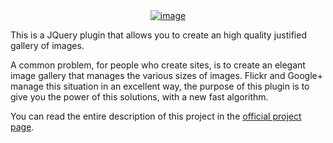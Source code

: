 <div align="center">
  <a href="http://miromannino.com/projects/justified-gallery/" target="_blank">
    <img alt="image" src="https://raw.github.com/miromannino/Justified-Gallery/gh-imgs/jgcover.png" />
  </a>
</div>

This is a JQuery plugin that allows you to create an high quality justified gallery of images.

A common problem, for people who create sites, is to create an elegant image gallery that manages
the various sizes of images. Flickr and Google+ manage this situation in an excellent way,
the purpose of this plugin is to give you the power of this solutions, with a new fast algorithm.

You can read the entire description of this project
in the <a href="http://miromannino.com/projects/justified-gallery/">official project page</a>.
